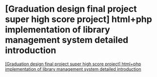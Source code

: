# [Graduation design final project super high score project] html+php implementation of library management system detailed introduction
[[Graduation design final project super high score project] html+php implementation of library management system detailed introduction](https://aiwithcloud.com/2022/09/16/graduation_design_final_project_super_high_score_project_htmlphp_implementation_of_library_management_system_detailed_introduction/)